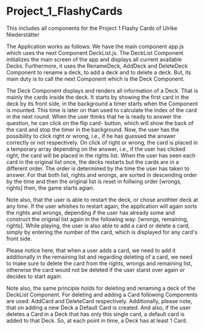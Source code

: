 # Project_1_FlashyCards
This includes all components for the Project 1 Flashy Cards of Ulrike Niederstätter


The Application works as follows: 
We have the main component app.js which uses the next Component DeckList.js. 
The DeckList Component initializes the main screen of the app and displays all current available Decks. Furthermore, it uses the 
RenameDeck, AddDeck and DeleteDeck Component to rename a deck, to add a deck and to delete a deck. But, its main duty is to call the next Component which is the Deck Component. 


The Deck Component displays and renders all information of a Deck. That is mainly the cards inside the deck. It starts by showing the first card in 
the deck by its front side, in the background a timer starts when the Component is mounted. This time is later on than used to calculate the 
index of the card in the next round. When the user thinks that he is ready to answer the question, he can click on the flip card- button, which will show the back of the card and stop the timer in the background. Now, the user has the possibility to click right or wrong, i.e., if he has guessed the answer correctly or not respectively. On click of right or wrong, the card is placed in a temporary array depending on the answer, i.e., if the user has clicked right, the card will be placed in the rights list. When the user has seen each card in the original list once, the decks restarts but the cards are in a different order. The order is determined by the time the user has taken to answer. For that both list, rights and wrongs, are sorted in descending order by the time and then the original list is reset in follwing order [wrongs, rights] then, the game starts agian. 

Note also, that the user is able to restart the deck, or chose anothter deck at any time. If the user whishes to restart again, the application will again sorts the rights and wrongs, depending if the user has already some and construct the original list again in the following way: 
[wrongs, remaining, rights]. While playing, the user is also able to add a card or delete a card, simply by entering the number of the card, which is displayed for any card's front side. 

Please notice here, that when a user adds a card, we need to add it additionally in the remaining list and regarding deleting of a card, we need to make sure to delete the card from the rights, wrongs and remaining list, otherwise the card would not be deleted if the user starst over again or decides to start again.


Note also, the same principle holds for deleting and renaming a deck of the DeckList Component. 
For deleting and adding a Card following Components are used: AddCard and DeleteCard respectively. 
Additionally, please note, that on adding a new Deck a Default Card is created. And also, if the user deletes a Card in a Deck that has only
this single card, a default card is added to that Deck. So, at each point in time, a Deck has at least 1 Card. 

